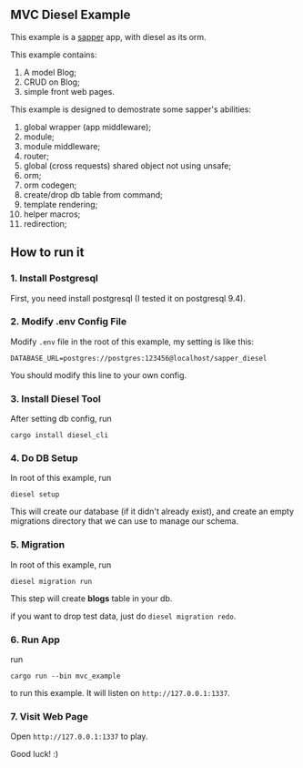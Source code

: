 ## MVC Diesel Example

This example is a [sapper](https://github.com/sappworks/sapper) app, with diesel as its orm.

This example contains:

1. A model Blog;
2. CRUD on Blog;
3. simple front web pages.


This example is designed to demostrate some sapper's abilities:

1. global wrapper (app middleware);
2. module;
3. module middleware;
4. router;
5. global (cross requests) shared object not using unsafe;
6. orm;
7. orm codegen;
8. create/drop db table from command;
9. template rendering;
10. helper macros;
11. redirection;

## How to run it

### 1. Install Postgresql 

First, you need install postgresql (I tested it on postgresql 9.4).

### 2. Modify .env Config File

Modify `.env` file in the root of this example, my setting is like this:

```
DATABASE_URL=postgres://postgres:123456@localhost/sapper_diesel
```

You should modify this line to your own config.

### 3. Install Diesel Tool

After setting db config, run

```
cargo install diesel_cli
```

### 4. Do DB Setup

In root of this example, run 

```
diesel setup
```

This will create our database (if it didn't already exist), and create an empty migrations directory that we can use to manage our schema.


### 5. Migration

In root of this example, run 

```
diesel migration run
```

This step will create **blogs** table in your db.

if you want to drop test data, just do `diesel migration redo`.


### 6. Run App

run 

```
cargo run --bin mvc_example
```

to run this example. It will listen on `http://127.0.0.1:1337`.

### 7. Visit Web Page

Open `http://127.0.0.1:1337` to play. 

Good luck! :)


